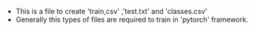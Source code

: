 - This is a file to create 'train,csv' ,'test.txt' and 'classes.csv'
- Generally this types of files are required to train in 'pytorch' framework.
